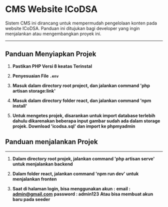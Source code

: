 # CMS Website ICoDSA

Sistem CMS ini dirancang untuk mempermudah pengelolaan konten pada website ICoDSA. Panduan ini ditujukan bagi developer yang ingin menjalankan atau mengembangkan proyek ini.

---

## Panduan Menyiapkan Projek

1. **Pastikan PHP Versi 8 keatas Terinstal**  

2. **Penyesuaian  File `.env`**
   
4. **Masuk dalam directory root project, dan jalankan command 'php artisan storage:link'**

5. **Masuk dalam directory folder react, dan jalankan command 'npm install'**

6. **Untuk mengetes projek, disarankan untuk import database terlebih dahulu dikarenakan beberapa input gambar sudah ada dalam storage projek. Download 'icodsa.sql' dan import ke phpmyadmin**

   

## Panduan menjalankan Projek

---

1. **Dalam directory root projek, jalankan command 'php artisan serve' untuk menjalankan backend**
   
2. **Dalam folder react, jalankan command 'npm run dev' untuk menjalankan fronten**

3. **Saat di halaman login, bisa menggunakan akun :**
   **email : admin@gmail.com**
   **password : admin123**
   **Atau bisa membuat akun baru pada seeder**





